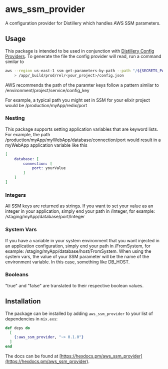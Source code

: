 # aws_ssm_provider
A configuration provider for Distillery which handles AWS SSM parameters.

## Usage
This package is intended to be used in conjunction with [Distillery Config Providers](https://hexdocs.pm/distillery/config/runtime.html#config-providers).
To generate the file the config provider will read, run a command similar to 
```bash
aws --region us-east-1 ssm get-parameters-by-path --path "/${SECRETS_PATH}/YOUR_PROJECT/" --recursive --with-decryption --query "Parameters[]" \
    > /app/_build/prod/rel/<your_project>/config.json
```
AWS recommends the path of the paramter keys follow a pattern similar to /environment/project/service/config_key

For example, a typical path you might set in SSM for your elixir project would be
/production/myApp/redix/port

### Nesting
This package supports setting application variables that are keyword lists. For example, the path /production/myApp/myWebApp/database/connection/port would result in a myWebApp application variable like this
```elixir
[
    database: [
        connection: [
            port: yourValue
        ]
    ]
]
```

### Integers
All SSM keys are returned as strings. If you want to set your value as an integer in your application, simply end your path in /Integer, for example: /staging/myApp/database/port/Integer

### System Vars
If you have a variable in your system environment that you want injected in an application configuration, simply end your path in /FromSystem, for example: /staging/myApp/database/host/FromSystem.  When using the system vars, the value of your SSM parameter will be the name of the environment variable. In this case, something like DB_HOST.

### Booleans
"true" and "false" are translated to their respective boolean values.

## Installation

The package can be installed by adding `aws_ssm_provider` to your list of dependencies in `mix.exs`:

```elixir
def deps do
  [
    {:aws_ssm_provider, "~> 0.1.0"}
  ]
end
```

The docs can be found at [https://hexdocs.pm/aws_ssm_provider](https://hexdocs.pm/aws_ssm_provider).
